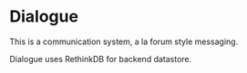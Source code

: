 # Dialogue
This is a communication system, a la forum style messaging.

Dialogue uses RethinkDB for backend datastore.

